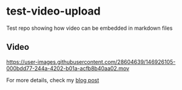 # test-video-upload

Test repo showing how video can be embedded in markdown files

## Video

https://user-images.githubusercontent.com/28604639/146926105-000bdd77-244a-4202-b01a-acfb8b40aa02.mov


For more details, check my [blog post](https://sbulav.github.io/til/til-adding-video-to-github-markdown/)

